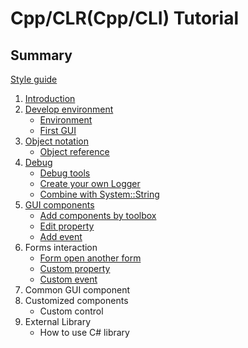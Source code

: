 # Cpp/CLR(Cpp/CLI) Tutorial
## Summary

[Style guide](/doc/CppCLIstyleGuide.md)

1. [Introduction](https://zh.wikipedia.org/wiki/C%2B%2B/CLI)
2. [Develop environment](/doc/Ch2/2-0.md)
    * [Environment](/doc/Ch2/2-1.md)
    * [First GUI](/doc/Ch2/2-2.md)
3. [Object notation](/doc/Ch3/3-1.md)
    * [Object reference](/doc/Ch3/3-1.md)
4. [Debug](/doc/Ch4/4-0.md)
    * [Debug tools](/doc/Ch4/4-1.md)
    * [Create your own Logger](/doc/Ch4/4-2.md)
    * [Combine with System::String](/doc/Ch4/4-3.md)
5. [GUI components](/doc/Ch5/5-0.md)
    * [Add components by toolbox ](/doc/Ch5/5-1.md)
    * [Edit property](/doc/Ch5/5-2.md)
    * [Add event](/doc/Ch5/5-3.md)
6. Forms interaction
    * [Form open another form](/doc/Ch6/6-1.md)
    * [Custom property](/doc/Ch6/6-2.md)
    * [Custom event](/doc/Ch6/6-3.md)
7. Common GUI component
8. Customized components
    * Custom control
9. External Library
    * How to use C# library